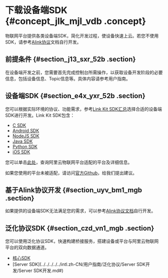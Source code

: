 # 下载设备端SDK {#concept_jlk_mjl_vdb .concept}

物联网平台提供各类设备端SDK，简化开发过程，使设备快速上云。若您不使用SDK，请参考[Alink协议](intl.zh-CN/设备端开发指南/基于Alink协议开发/Alink协议.md#)文档自行开发。

## 前提条件 {#section_j13_sxr_52b .section}

在设备端开发之前，您需要首先完成控制台所需操作，以获取设备开发阶段的必要信息，包括设备信息、Topic信息等。具体内容请参考用户指南。

## 设备端SDK {#section_e4x_yxr_52b .section}

您可以根据实际环境的协议、功能需求，参考[Link Kit SDK汇总](https://help.aliyun.com/document_detail/100576.html)选择合适的设备端SDK进行开发。Link Kit SDK包含：

-   [C SDK](https://help.aliyun.com/document_detail/96623.html)
-   [Android SDK](https://help.aliyun.com/document_detail/96607.html)
-   [NodeJS SDK](https://help.aliyun.com/document_detail/96618.html)
-   [Java SDK](https://help.aliyun.com/document_detail/97331.html)
-   [Python SDK](https://help.aliyun.com/document_detail/98292.html)
-   [iOS SDK](https://help.aliyun.com/document_detail/100534.html)

您可以单击[此处](https://certification.aliyun.com/open/#/certificationlist)，查询阿里云物联网平台适配的平台及详细信息。

如果您使用的平台未被适配，请访问[官方Github](https://github.com/aliyun/iotkit-embedded/issues)，给我们提出建议。

## 基于Alink协议开发 {#section_uyv_bm1_mgb .section}

如果提供的设备端SDK无法满足您的需求，可以参考[Alink协议文档](intl.zh-CN/设备端开发指南/基于Alink协议开发/Alink协议.md#)自行开发。

## 泛化协议SDK {#section_czd_vn1_mgb .section}

您可以使用泛化协议SDK，快速构建桥接服务，搭建设备或平台与阿里云物联网平台的双向数据通道。

-   [核心SDK](../../../../../intl.zh-CN/用户指南/泛化协议/核心SDK开发.md#)
-   [Server SDK](../../../../../intl.zh-CN/用户指南/泛化协议/Server SDK开发/Server SDK开发.md#)

